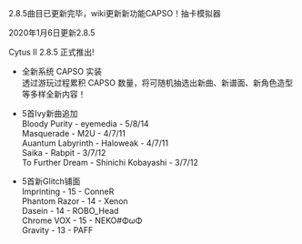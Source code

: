 2.8.5曲目已更新完毕，wiki更新新功能CAPSO！抽卡模拟器

2020年1月6日更新2.8.5

Cytus II 2.8.5 正式推出!

- 全新系统 CAPSO 实装  
透过游玩过程累积 CAPSO 数量，将可随机抽选出新曲、新谱面、新角色造型等多样全新内容！    

- 5首Ivy新曲追加     
Bloody Purity - eyemedia - 5/8/14  
Masquerade - M2U - 4/7/11  
Auantum Labyrinth - Haloweak - 4/7/11  
Saika - Rabpit - 3/7/12  
To Further Dream - Shinichi Kobayashi - 3/7/12

- 5首新Glitch铺面  
Imprinting - 15 - ConneR  
Phantom Razor - 14 - Xenon  
Dasein - 14 - ROBO_Head  
Chrome VOX - 15 - NEKO#ΦωΦ  
Gravity - 13 - PAFF